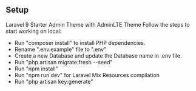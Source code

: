 ## Setup

Laravel 9 Starter Admin Theme with AdminLTE Theme Follow the steps to start working on local:

-   Run "composer install" to install PHP dependencies.
-   Rename ".env.example" file to ".env"
-   Create a new Database and update the Database name in .env file.
-   Run "php artisan migrate:fresh --seed"
-   Run "npm install"
-   Run "npm run dev" for Laravel Mix Resources compilation
-   Run "php artisan key:generate"
 
